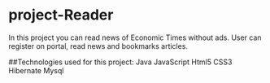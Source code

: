 # project-Reader

In this project you can read news of Economic Times without ads.
User can register on portal, read news and bookmarks articles.

##Technologies used for this project:
Java
JavaScript
Html5
CSS3
Hibernate
Mysql
